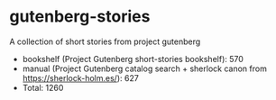 # gutenberg-stories

A collection of short stories from project gutenberg 

- bookshelf (Project Gutenberg short-stories bookshelf): 570
- manual (Project Gutenberg catalog search + sherlock canon from https://sherlock-holm.es/): 627
- Total: 1260
